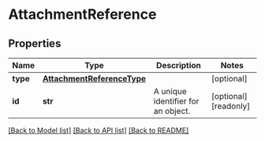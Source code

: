 # AttachmentReference


## Properties
Name | Type | Description | Notes
------------ | ------------- | ------------- | -------------
**type** | [**AttachmentReferenceType**](AttachmentReferenceType.md) |  | [optional] 
**id** | **str** | A unique identifier for an object. | [optional] [readonly] 

[[Back to Model list]](../../README.md#documentation-for-models) [[Back to API list]](../../README.md#documentation-for-api-endpoints) [[Back to README]](../../README.md)


